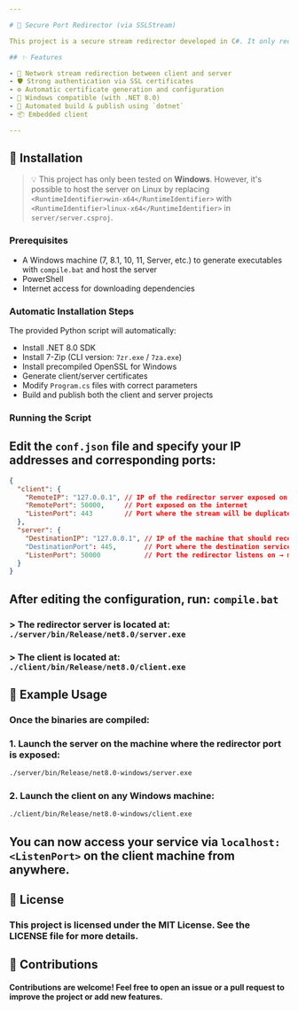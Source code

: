 ```yaml
---

# 🔐 Secure Port Redirector (via SSLStream)

This project is a secure stream redirector developed in C#. It only redirects traffic from a port if the client is authenticated using an SSL certificate. It uses `SSLStream` to ensure secure communication between the client and the server.

## ✨ Features

- 🔁 Network stream redirection between client and server  
- 🛡️ Strong authentication via SSL certificates  
- ⚙️ Automatic certificate generation and configuration  
- 💼 Windows compatible (with .NET 8.0)  
- 🧪 Automated build & publish using `dotnet`  
- 📦 Embedded client  

---
```


## 🚀 Installation

> 💡 This project has only been tested on **Windows**. However, it's possible to host the server on Linux by replacing `<RuntimeIdentifier>win-x64</RuntimeIdentifier>` with `<RuntimeIdentifier>linux-x64</RuntimeIdentifier>` in `server/server.csproj`.

### Prerequisites

- A Windows machine (7, 8.1, 10, 11, Server, etc.) to generate executables with `compile.bat` and host the server  
- PowerShell  
- Internet access for downloading dependencies  

### Automatic Installation Steps

The provided Python script will automatically:
- Install .NET 8.0 SDK  
- Install 7-Zip (CLI version: `7zr.exe` / `7za.exe`)  
- Install precompiled OpenSSL for Windows  
- Generate client/server certificates  
- Modify `Program.cs` files with correct parameters  
- Build and publish both the client and server projects  

### Running the Script

## Edit the **`conf.json`** file and specify your IP addresses and corresponding ports:

```json
{
  "client": {
    "RemoteIP": "127.0.0.1", // IP of the redirector server exposed on the internet
    "RemotePort": 50000,     // Port exposed on the internet
    "ListenPort": 443        // Port where the stream will be duplicated and where you should connect (e.g., localhost:443)
  },
  "server": {
    "DestinationIP": "127.0.0.1", // IP of the machine that should receive the request (e.g., localhost:445 for a service listening on port 445 of the local machine; this can be a device on the same network like a NAS)
    "DestinationPort": 445,       // Port where the destination service is listening
    "ListenPort": 50000           // Port the redirector listens on → must be open to the internet!
  }
}
```

## After editing the configuration, run: `compile.bat`

### > The redirector server is located at: `./server/bin/Release/net8.0/server.exe`  
### > The client is located at: `./client/bin/Release/net8.0/client.exe`

## 🧪 Example Usage

### Once the binaries are compiled:

### 1. Launch the server on the machine where the redirector port is exposed:
```bash
./server/bin/Release/net8.0-windows/server.exe
```

### 2. Launch the client on any Windows machine:
```bash
./client/bin/Release/net8.0-windows/client.exe
```

## You can now access your service via `localhost:<ListenPort>` on the client machine from anywhere.

## 📝 License

### This project is licensed under the MIT License. See the LICENSE file for more details.

## 🤝 Contributions

#### Contributions are welcome! Feel free to open an issue or a pull request to improve the project or add new features.